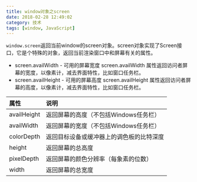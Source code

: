 ```yaml
---
title: window对象之screen
date: 2018-02-28 12:49:02
category: 技术
tags: [window, JavaScript]
---
```

`window.screen`返回当前window的screen对象。screen对象实现了Screen接口，它是个特殊的对象，返回当前渲染窗口中和屏幕有关的属性。

- screen.availWidth - 可用的屏幕宽度
screen.availWidth 属性返回访问者屏幕的宽度，以像素计，减去界面特性，比如窗口任务栏。
- screen.availHeight - 可用的屏幕高度
screen.availHeight 属性返回访问者屏幕的高度，以像素计，减去界面特性，比如窗口任务栏。

|属性|	说明|
|:---|:-------|
|availHeight |返回屏幕的高度（不包括Windows任务栏）|
|availWidth |返回屏幕的宽度（不包括Windows任务栏）|
|colorDepth |返回目标设备或缓冲器上的调色板的比特深度|
|height|返回屏幕的总高度|
|pixelDepth |返回屏幕的颜色分辨率（每象素的位数）|
|width |返回屏幕的总宽度|






